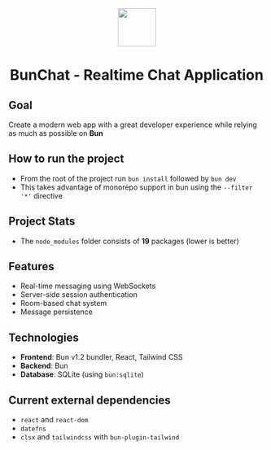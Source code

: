 <div align="center">
    <img src="https://bun.sh/logo.svg" width="75px">
    <h1>BunChat - Realtime Chat Application</h1>
</div>

## Goal

Create a modern web app with a great developer experience while relying as much as possible on **Bun**

## How to run the project

-   From the root of the project run `bun install` followed by `bun dev`
-   This takes advantage of monorepo support in bun using the `--filter '*'` directive

## Project Stats

-   The `node_modules` folder consists of **19** packages (lower is better)

## Features

-   Real-time messaging using WebSockets
-   Server-side session authentication
-   Room-based chat system
-   Message persistence

## Technologies

-   **Frontend**: Bun v1.2 bundler, React, Tailwind CSS
-   **Backend**: Bun
-   **Database**: SQLite (using `bun:sqlite`)

## Current external dependencies

-   `react` and `react-dom`
-   `datefns`
-   `clsx` and `tailwindcss` with `bun-plugin-tailwind`
